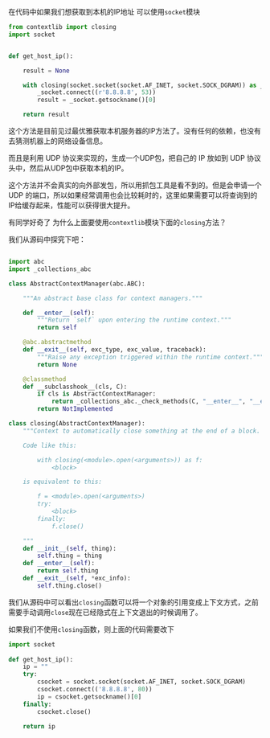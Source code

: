 在代码中如果我们想获取到本机的IP地址 可以使用`socket`模块

```python
from contextlib import closing
import socket


def get_host_ip():

    result = None

    with closing(socket.socket(socket.AF_INET, socket.SOCK_DGRAM)) as _socket:
        _socket.connect((r'8.8.8.8', 53))
        result = _socket.getsockname()[0]

    return result
```

这个方法是目前见过最优雅获取本机服务器的IP方法了。没有任何的依赖，也没有去猜测机器上的网络设备信息。

而且是利用 UDP 协议来实现的，生成一个UDP包，把自己的 IP 放如到 UDP 协议头中，然后从UDP包中获取本机的IP。

这个方法并不会真实的向外部发包，所以用抓包工具是看不到的。但是会申请一个 UDP 的端口，所以如果经常调用也会比较耗时的，这里如果需要可以将查询到的IP给缓存起来，性能可以获得很大提升。

有同学好奇了 为什么上面要使用`contextlib`模块下面的`closing`方法？

我们从源码中探究下吧：
```python

import abc
import _collections_abc

class AbstractContextManager(abc.ABC):

    """An abstract base class for context managers."""

    def __enter__(self):
        """Return `self` upon entering the runtime context."""
        return self

    @abc.abstractmethod
    def __exit__(self, exc_type, exc_value, traceback):
        """Raise any exception triggered within the runtime context."""
        return None

    @classmethod
    def __subclasshook__(cls, C):
        if cls is AbstractContextManager:
            return _collections_abc._check_methods(C, "__enter__", "__exit__")
        return NotImplemented

class closing(AbstractContextManager):
    """Context to automatically close something at the end of a block.

    Code like this:

        with closing(<module>.open(<arguments>)) as f:
            <block>

    is equivalent to this:

        f = <module>.open(<arguments>)
        try:
            <block>
        finally:
            f.close()

    """
    def __init__(self, thing):
        self.thing = thing
    def __enter__(self):
        return self.thing
    def __exit__(self, *exc_info):
        self.thing.close()
```

我们从源码中可以看出`closing`函数可以将一个对象的引用变成上下文方式，之前需要手动调用`close`现在已经隐式在上下文退出的时候调用了。

如果我们不使用`closing`函数，则上面的代码需要改下

```python
import socket
 
def get_host_ip():
    ip = ""
    try:
        csocket = socket.socket(socket.AF_INET, socket.SOCK_DGRAM)
        csocket.connect(('8.8.8.8', 80))
        ip = csocket.getsockname()[0]
    finally:
        csocket.close()
 
    return ip
```
